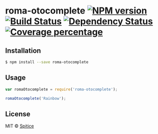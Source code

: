 # roma-otocomplete [![NPM version][npm-image]][npm-url] [![Build Status][travis-image]][travis-url] [![Dependency Status][daviddm-image]][daviddm-url] [![Coverage percentage][coveralls-image]][coveralls-url]
> 

## Installation

```sh
$ npm install --save roma-otocomplete
```

## Usage

```js
var romaOtocomplete = require('roma-otocomplete');

romaOtocomplete('Rainbow');
```
## License

MIT © [Spitice]()


[npm-image]: https://badge.fury.io/js/roma-otocomplete.svg
[npm-url]: https://npmjs.org/package/roma-otocomplete
[travis-image]: https://travis-ci.org/SeaOfBirds/roma-otocomplete.svg?branch=master
[travis-url]: https://travis-ci.org/SeaOfBirds/roma-otocomplete
[daviddm-image]: https://david-dm.org/SeaOfBirds/roma-otocomplete.svg?theme=shields.io
[daviddm-url]: https://david-dm.org/SeaOfBirds/roma-otocomplete
[coveralls-image]: https://coveralls.io/repos/SeaOfBirds/roma-otocomplete/badge.svg
[coveralls-url]: https://coveralls.io/r/SeaOfBirds/roma-otocomplete
